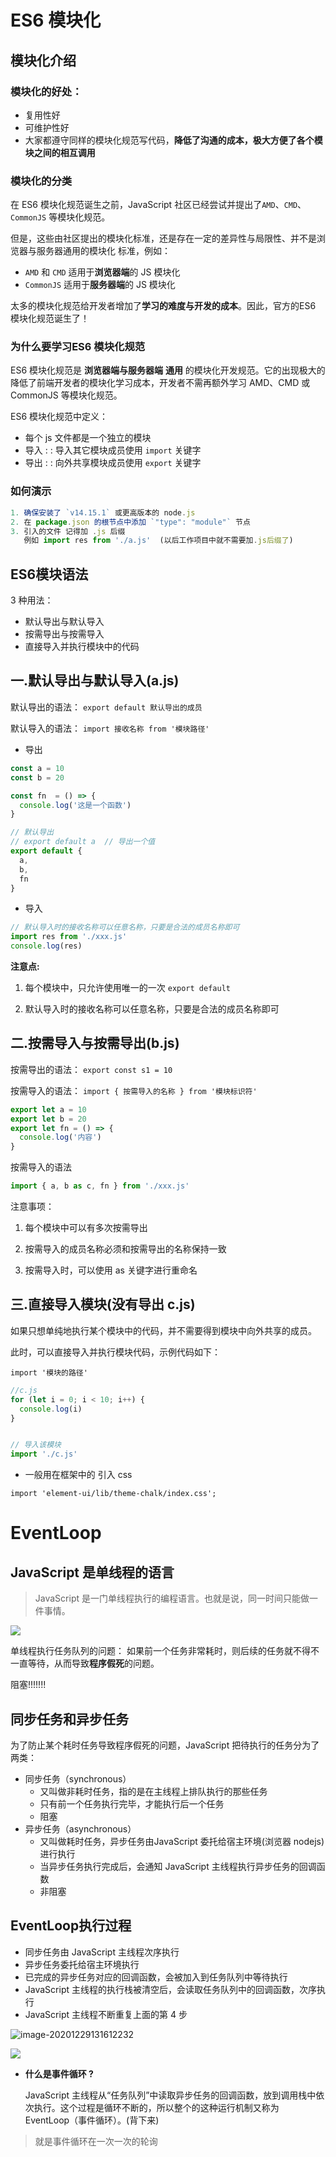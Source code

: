 # ES6 模块化 

## 模块化介绍

### 模块化的好处：

+ 复用性好
+ 可维护性好
+ 大家都遵守同样的模块化规范写代码，**降低了沟通的成本，极大方便了各个模块之间的相互调用**



### 模块化的分类

在 ES6 模块化规范诞生之前，JavaScript 社区已经尝试并提出了`AMD`、`CMD`、`CommonJS` 等模块化规范。

但是，这些由社区提出的模块化标准，还是存在一定的差异性与局限性、并不是浏览器与服务器通用的模块化
标准，例如：

+ `AMD` 和 `CMD` 适用于**浏览器端**的 JS 模块化
+ `CommonJS` 适用于**服务器端**的 JS 模块化

太多的模块化规范给开发者增加了**学习的难度与开发的成本**。因此，官方的ES6 模块化规范诞生了！



### 为什么要学习ES6 模块化规范

ES6 模块化规范是 **浏览器端与服务器端** **通用** 的模块化开发规范。它的出现极大的降低了前端开发者的模块化学习成本，开发者不需再额外学习 AMD、CMD 或 CommonJS 等模块化规范。

ES6 模块化规范中定义：

+ 每个 js 文件都是一个独立的模块
+ 导入 : : 导入其它模块成员使用 `import`  关键字
+ 导出 : : 向外共享模块成员使用 `export` 关键字 

### 如何演示

```js
1. 确保安装了 `v14.15.1` 或更高版本的 node.js
2. 在 package.json 的根节点中添加 `"type": "module"` 节点
3. 引入的文件 记得加 .js 后缀
   例如 import res from './a.js'  (以后工作项目中就不需要加.js后缀了) 
```



## ES6模块语法

 3 种用法：

+ 默认导出与默认导入
+ 按需导出与按需导入
+ 直接导入并执行模块中的代码

## 一.默认导出与默认导入(a.js)

默认导出的语法： `export default 默认导出的成员`

默认导入的语法： `import 接收名称 from '模块路径'`

+ 导出

```jsx
const a = 10
const b = 20

const fn  = () => {
  console.log('这是一个函数')
}

// 默认导出
// export default a  // 导出一个值
export default {
  a,
  b,
  fn
}
```

+ 导入

```jsx
// 默认导入时的接收名称可以任意名称，只要是合法的成员名称即可
import res from './xxx.js'
console.log(res)
```

**注意点:** 

1. 每个模块中，只允许使用唯一的一次 `export default `

2. 默认导入时的接收名称可以任意名称，只要是合法的成员名称即可



## 二.按需导入与按需导出(b.js)

按需导出的语法： `export const s1 = 10`

按需导入的语法： `import { 按需导入的名称 } from '模块标识符'`

```jsx
export let a = 10
export let b = 20
export let fn = () => {
  console.log('内容')
}
```

按需导入的语法

```jsx
import { a, b as c, fn } from './xxx.js'
```

注意事项：

1. 每个模块中可以有多次按需导出

2. 按需导入的成员名称必须和按需导出的名称保持一致

3. 按需导入时，可以使用 as 关键字进行重命名

   


## 三.直接导入模块(没有导出 c.js) 

如果只想单纯地执行某个模块中的代码，并不需要得到模块中向外共享的成员。

此时，可以直接导入并执行模块代码，示例代码如下：

`import '模块的路径'`

```jsx
//c.js
for (let i = 0; i < 10; i++) {
  console.log(i)
}


// 导入该模块
import './c.js'
```

- 一般用在框架中的 引入 css 

```
import 'element-ui/lib/theme-chalk/index.css';
```

 

# EventLoop

##  JavaScript 是单线程的语言

> JavaScript 是一门单线程执行的编程语言。也就是说，同一时间只能做一件事情。

![](.\images\image-20201229130924682.png)

单线程执行任务队列的问题：
如果前一个任务非常耗时，则后续的任务就不得不一直等待，从而导致**程序假死**的问题。

阻塞!!!!!!!



## 同步任务和异步任务

为了防止某个耗时任务导致程序假死的问题，JavaScript 把待执行的任务分为了两类：

+ 同步任务（synchronous）
  + 又叫做非耗时任务，指的是在主线程上排队执行的那些任务
  + 只有前一个任务执行完毕，才能执行后一个任务
  + 阻塞
+ 异步任务（asynchronous）
  + 又叫做耗时任务，异步任务由JavaScript 委托给宿主环境(浏览器 nodejs)进行执行
  + 当异步任务执行完成后，会通知 JavaScript 主线程执行异步任务的回调函数
  + 非阻塞

## EventLoop执行过程

+ 同步任务由 JavaScript 主线程次序执行
+ 异步任务委托给宿主环境执行
+ 已完成的异步任务对应的回调函数，会被加入到任务队列中等待执行
+ JavaScript 主线程的执行栈被清空后，会读取任务队列中的回调函数，次序执行
+ JavaScript 主线程不断重复上面的第 4 步

![image-20201229131612232](.\images\image-20201229131612232.png)

![](.\images\事件循环.png)

- **什么是事件循环 ?**

  JavaScript 主线程从“任务队列”中读取异步任务的回调函数，放到调用栈中依次执行。这个过程是循环不断的，所以整个的这种运行机制又称为 EventLoop（事件循环）。(背下来)

> 就是事件循环在一次一次的轮询

